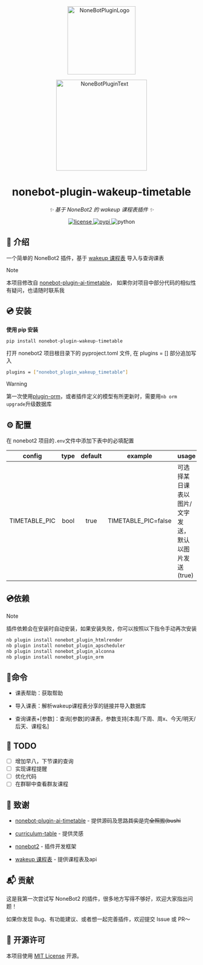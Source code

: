 <div align="center">
  <a href="https://v2.nonebot.dev/store"><img src="https://github.com/A-kirami/nonebot-plugin-template/blob/resources/nbp_logo.png" width="180" height="180" alt="NoneBotPluginLogo"></a>
  <br>
  <p><img src="https://github.com/A-kirami/nonebot-plugin-template/blob/resources/NoneBotPlugin.svg" width="240" alt="NoneBotPluginText"></p>
</div>

<div align="center">

# nonebot-plugin-wakeup-timetable

_✨ 基于 NoneBot2 的 wakeup 课程表插件 ✨_

<a href="./LICENSE">
    <img src="https://img.shields.io/github/license/owner/nonebot-plugin-template.svg" alt="license">
</a>
<a href="https://pypi.python.org/pypi/nonebot-plugin-wakeup-timetable">
    <img src="https://img.shields.io/pypi/v/nonebot-plugin-template.svg" alt="pypi">
</a>
<img src="https://img.shields.io/badge/python-3.8+-blue.svg" alt="python">

</div>

## 📖 介绍

一个简单的 NoneBot2 插件，基于 [wakeup 课程表](https://www.wakeup.fun/) 导入与查询课表

> [!NOTE]
> 本项目修改自 [nonebot-plugin-ai-timetable](https://github.com/maoxig/nonebot-plugin-ai-timetable)，
> 如果你对项目中部分代码的相似性有疑问，也请随时联系我

## 💿 安装


**使用 pip 安装**
  ```bash
  pip install nonebot-plugin-wakeup-timetable
  ```
  打开 nonebot2 项目根目录下的 pyproject.toml 文件, 在 plugins = [] 部分追加写入
  ```bash
  plugins = ["nonebot_plugin_wakeup_timetable"]
  ```


> [!WARNING]
> 第一次使用[plugin-orm](https://github.com/nonebot/plugin-orm)，或者插件定义的模型有所更新时，需要用`nb orm upgrade`升级数据库


## ⚙️ 配置

在 nonebot2 项目的`.env`文件中添加下表中的必填配置

|         config          | type  | default |          example           | usage                                                                                                 |
| :---------------------: | :---: | :-----: | :------------------------: | :---------------------------------------------------------------------------------------------------- |
|      TIMETABLE_PIC      | bool  |  true   |    TIMETABLE_PIC=false     | 可选择某日课表以图片/文字发送，默认以图片发送(true)                                                          |

## 💿依赖

> [!NOTE]
> 插件依赖会在安装时自动安装，如果安装失败，你可以按照以下指令手动再次安装

```python
nb plugin install nonebot_plugin_htmlrender
nb plugin install nonebot_plugin_apscheduler
nb plugin install nonebot_plugin_alconna
nb plugin install nonebot_plugin_orm
```

## 🎉命令

 * 课表帮助：获取帮助

 * 导入课表：解析wakeup课程表分享的链接并导入数据库

 * 查询课表+[参数]：查询[参数]的课表，参数支持[本周/下周、周x、今天/明天/后天、课程名]
  
 ## 📝 TODO

  * [ ] 增加早八，下节课的查询
  * [ ] 实现课程提醒
  * [ ] 优化代码
  * [ ] 在群聊中查看群友课程
        
 ## 🙏 致谢

 * [nonebot-plugin-ai-timetable](https://github.com/maoxig/nonebot-plugin-ai-timetable) - 提供源码及思路~~其实是完全照搬(bushi~~

 * [curriculum-table](https://github.com/shangxueink/koishi-shangxue-apps/tree/main/plugins/curriculum-table) - 提供灵感

 * [nonebot2](https://github.com/nonebot/nonebot2) - 插件开发框架
    
 * [wakeup 课程表](https://www.wakeup.fun/) - 提供课程表及api

 ## 📬 贡献
 
这是我第一次尝试写 NoneBot2 的插件，很多地方写得不够好，欢迎大家指出问题！

如果你发现 Bug、有功能建议、或者想一起完善插件，欢迎提交 Issue 或 PR～


 ## 📄 开源许可

本项目使用 [MIT License](https://www.google.com/search?q=LICENSE) 开源。
